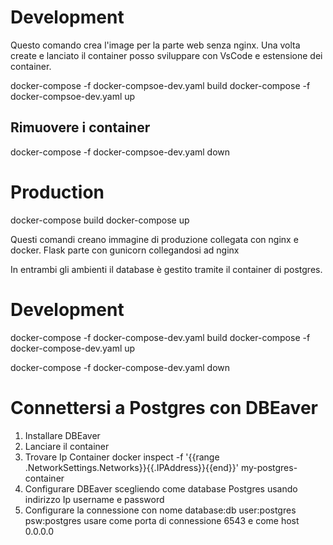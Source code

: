 # Development

Questo comando crea l'image per la parte web senza nginx. Una volta create e lanciato il container 
posso sviluppare con VsCode e estensione dei container.

docker-compose -f docker-compsoe-dev.yaml build
docker-compose -f docker-compsoe-dev.yaml up

## Rimuovere i container
docker-compose -f docker-compsoe-dev.yaml down


# Production
docker-compose build
docker-compose up

Questi comandi creano immagine di produzione collegata con nginx e docker. Flask parte con gunicorn
collegandosi ad nginx

In entrambi gli ambienti il database è gestito tramite il container di postgres.

# Development

docker-compose -f docker-compose-dev.yaml build
docker-compose -f docker-compose-dev.yaml up

docker-compose -f docker-compose-dev.yaml down

# Connettersi a Postgres con DBEaver

1) Installare DBEaver
2) Lanciare il container
3) Trovare Ip Container docker inspect -f '{{range .NetworkSettings.Networks}}{{.IPAddress}}{{end}}' my-postgres-container
4) Configurare DBEaver scegliendo come database Postgres usando indirizzo Ip username e password
5) Configurare la connessione con nome database:db user:postgres psw:postgres usare come porta di connessione 6543 e come host 0.0.0.0